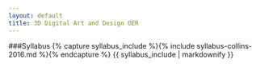 ```yaml
---
layout: default
title: 3D Digital Art and Design OER
---
```


###Syllabus
{% capture syllabus_include %}{% include syllabus-collins-2016.md %}{% endcapture %}
{{ syllabus_include | markdownify }}

